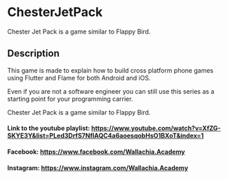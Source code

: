 # ChesterJetPack

Chester Jet Pack is a game similar to Flappy Bird.

## Description

This game is made to explain how to build cross platform phone games using Flutter and Flame for both Android and iOS.

Even if you are not a software engineer you can still use this series as a starting point for your programming carrier.

Chester Jet Pack is a game similar to Flappy Bird.

#### Link to the youtube playlist: https://www.youtube.com/watch?v=XfZG-SKYE3Y&list=PLed3DrfS7NflAQC4a6aoesqobHsO1BXoT&index=1

#### Facebook: https://www.facebook.com/Wallachia.Academy
#### Instagram: https://www.instagram.com/Wallachia.Academy


